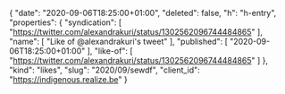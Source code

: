 {
  "date": "2020-09-06T18:25:00+01:00",
  "deleted": false,
  "h": "h-entry",
  "properties": {
    "syndication": [
      "https://twitter.com/alexandrakuri/status/1302562096744484865"
    ],
    "name": [
      "Like of @alexandrakuri's tweet"
    ],
    "published": [
      "2020-09-06T18:25:00+01:00"
    ],
    "like-of": [
      "https://twitter.com/alexandrakuri/status/1302562096744484865"
    ]
  },
  "kind": "likes",
  "slug": "2020/09/sewdf",
  "client_id": "https://indigenous.realize.be"
}
